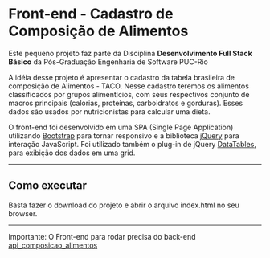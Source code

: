 # Front-end - Cadastro de Composição de Alimentos

Este pequeno projeto faz parte da Disciplina **Desenvolvimento Full Stack Básico** da Pós-Graduação Engenharia de Software PUC-Rio

A idéia desse projeto é apresentar o cadastro da tabela brasileira de composição de Alimentos - TACO. Nesse cadastro teremos os alimentos classificados por grupos alimentícios, com seus respectivos conjunto de macros principais (calorias, proteínas, carboidratos e gorduras). Esses dados são usados por nutricionistas para calcular uma dieta.

O front-end foi desenvolvido em uma SPA (Single Page Application) utilizando [Bootstrap](https://getbootstrap.com/) para tornar responsivo e a biblioteca [jQuery](https://jquery.com/) para interação JavaScript. Foi utilizado também o plug-in de jQuery [DataTables](https://datatables.net/), para exibição dos dados em uma grid.  

---
## Como executar

Basta fazer o download do projeto e abrir o arquivo index.html no seu browser.

---

Importante: O Front-end para rodar precisa do back-end [api_composicao_alimentos](https://github.com/pquatro/api_composicao_alimentos)
